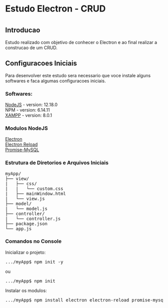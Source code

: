 <h1>Estudo Electron - CRUD<h1>

<h2>Introducao</h2>
  Estudo realizado com objetivo de conhecer o Electron e ao final realizar a construcao de um CRUD.

<h2>Configuracoes Iniciais</h2>
Para desenvolver este estudo sera necessario que voce instale alguns softwares e faca algumas configuracoes iniciais.

<h3>Softwares:</h3>
<a href="https://nodejs.org/en/">NodeJS</a> - version: 12.18.0<br>
NPM - version: 6.14.11 <br>
<a href="https://www.apachefriends.org/pt_br/index.html">XAMPP</a> - version: 8.0.1

<h3>Modulos NodeJS</h3>
<a href="https://www.electronjs.org/">Electron</a><br>
<a href="https://www.npmjs.com/package/electron-reload">Electron Reload</a><br>
<a href="https://www.npmjs.com/package/promise-mysql">Promise-MySQL</a>

<h3>Estrutura de Diretorios e Arquivos Iniciais</h3>
<pre>
myApp/
├── view/
|   ├── css/
|   |   └── custom.css    
|   ├── mainWindow.html
|   └── view.js
├── model/
|   └── model.js
├── controller/
|   └── controller.js
├── package.json
└── app.js
</pre>

<h3>Comandos no Console</h3>
<p>
Inicializar o projeto:
</p>
<pre>
.../myApp$ npm init -y
</pre>
ou<br>
<pre>
.../myApp$ npm init
</pre>

<p>
Instalar os modulos:
</p>
<pre>
.../myApp$ npm install electron electron-reload promise-mysql
</pre>

